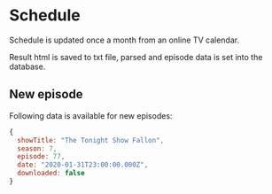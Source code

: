 # Schedule

Schedule is updated once a month from an online TV calendar.

Result html is saved to txt file, parsed and episode data is set into the database.

## New episode

Following data is available for new episodes:

```javascript
{
  showTitle: "The Tonight Show Fallon",
  season: 7,
  episode: 77,
  date: "2020-01-31T23:00:00.000Z",
  downloaded: false
}
```
